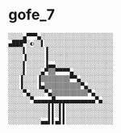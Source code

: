 # gofe_7
    ░░░░▄▀▀▀▄░░░░░░░░░░░░░░░░░░░░
    ▄███▀░◐░░▌░░░░░░░░░░░░░░░░░░░
    ░░░░▌░░░░░▐░░░░░░░░░░░░░░░░░░
    ░░░░▐░░░░░▐░░░░░░░░░░░░░░░░░░
    ░░░░▌░░░░░▐▄▄░░░░░░░░░░░░░░░░
    ░░░░▌░░░░▄▀▒▒▀▀▀▀▄░░░░░░░░░░░
    ░░░▐░░░░▐▒▒▒▒▒▒▒▒▀▀▄░░░░░░░░░
    ░░░▐░░░░▐▄▒▒▒▒▒▒▒▒▒▒▀▄░░░░░░░
    ░░░░▀▄░░░░▀▄▒▒▒▒▒▒▒▒▒▒▀▄░░░░░
    ░░░░░░▀▄▄▄▄▄█▄▄▄▄▄▄▄▄▄▄▄▀▄░░░
    ░░░░░░░░░░░▌▌░▌▌░░░░░░░░░░░░░
    ░░░░░░░░░░░▌▌░▌▌░░░░░░░░░░░░░
    ░░░░░░░░░▄▄▌▌▄▌▌░░░░░░░░░░░░░
